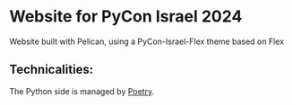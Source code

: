 Website for PyCon Israel 2024
=============================

Website built with Pelican, using a PyCon-Israel-Flex theme
based on Flex

Technicalities:
---------------

The Python side is managed by [Poetry](https://python-poetry.org/).
